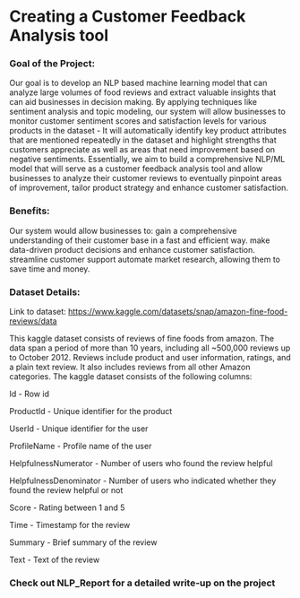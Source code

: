 # Creating a Customer Feedback Analysis tool

### Goal of the Project:
Our goal is to develop an NLP based machine learning model that can analyze large volumes of food reviews and extract valuable insights that can aid businesses in decision making. By applying techniques like sentiment analysis and topic modeling, our system will allow businesses to monitor customer sentiment scores and satisfaction levels for various products in the dataset - It will automatically identify key product attributes that are mentioned repeatedly in the dataset and highlight strengths that customers appreciate as well as areas that need improvement based on negative sentiments. Essentially, we aim to build a comprehensive NLP/ML model that will serve as a customer feedback analysis tool and allow businesses to analyze their customer reviews to eventually pinpoint areas of improvement, tailor product strategy and enhance customer satisfaction.

### Benefits:

Our system would allow businesses to:
gain a comprehensive understanding of their customer base in a fast and efficient way.
make data-driven product decisions and enhance customer satisfaction.
streamline customer support
automate market research, allowing them to save time and money.

### Dataset Details: 
Link to dataset: https://www.kaggle.com/datasets/snap/amazon-fine-food-reviews/data

This kaggle dataset consists of reviews of fine foods from amazon. The data span a period of more than 10 years, including all ~500,000 reviews up to October 2012. Reviews include product and user information, ratings, and a plain text review. It also includes reviews from all other Amazon categories. The kaggle dataset consists of the following columns:

Id - Row id

ProductId - Unique identifier for the product

UserId - Unique identifier for the user

ProfileName - Profile name of the user

HelpfulnessNumerator - Number of users who found the review helpful

HelpfulnessDenominator - Number of users who indicated whether they found the review helpful or not

Score - Rating between 1 and 5

Time - Timestamp for the review

Summary - Brief summary of the review

Text - Text of the review

### Check out NLP_Report for a detailed write-up on the project

